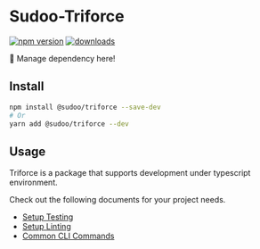 # Sudoo-Triforce

[![npm version](https://badge.fury.io/js/%40sudoo%2Ftriforce.svg)](https://www.npmjs.com/package/@sudoo/triforce)
[![downloads](https://img.shields.io/npm/dm/@sudoo/triforce.svg)](https://www.npmjs.com/package/@sudoo/triforce)

:triangular_ruler: Manage dependency here!

## Install

```sh
npm install @sudoo/triforce --save-dev
# Or
yarn add @sudoo/triforce --dev
```

## Usage

Triforce is a package that supports development under typescript environment.

Check out the following documents for your project needs.

-   [Setup Testing](./test.md)
-   [Setup Linting](./lint.md)
-   [Common CLI Commands](./command.md)
